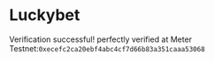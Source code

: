 # Luckybet

Verification successful! perfectly verified at Meter Testnet:```0xecefc2ca20ebf4abc4cf7d66b83a351caaa53068```